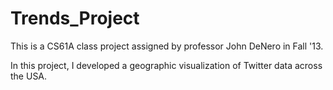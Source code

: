 Trends_Project
==============
This is a CS61A class project assigned by professor John DeNero in Fall '13.

In this project, I developed a geographic visualization of Twitter data across the USA.
